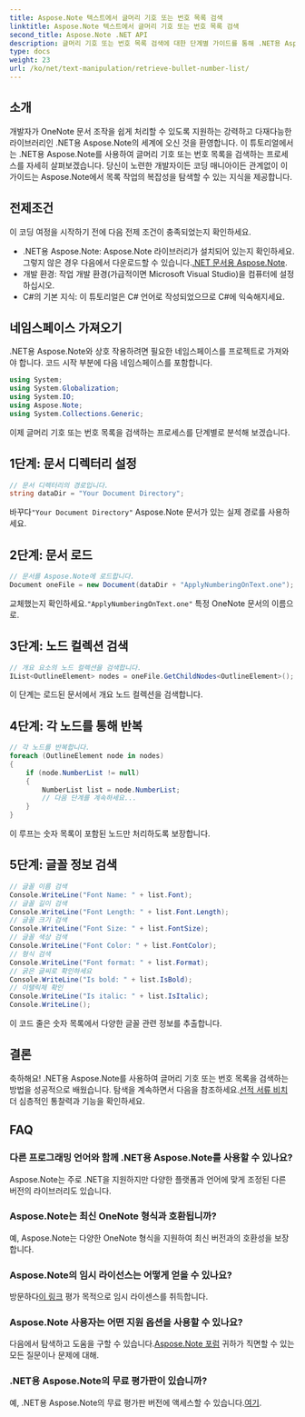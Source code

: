 ```yaml
---
title: Aspose.Note 텍스트에서 글머리 기호 또는 번호 목록 검색
linktitle: Aspose.Note 텍스트에서 글머리 기호 또는 번호 목록 검색
second_title: Aspose.Note .NET API
description: 글머리 기호 또는 번호 목록 검색에 대한 단계별 가이드를 통해 .NET용 Aspose.Note의 잠재력을 활용해 보세요. OneNote 문서 조작 기술을 향상해보세요!
type: docs
weight: 23
url: /ko/net/text-manipulation/retrieve-bullet-number-list/
---
```

## 소개
개발자가 OneNote 문서 조작을 쉽게 처리할 수 있도록 지원하는 강력하고 다재다능한 라이브러리인 .NET용 Aspose.Note의 세계에 오신 것을 환영합니다. 이 튜토리얼에서는 .NET용 Aspose.Note를 사용하여 글머리 기호 또는 번호 목록을 검색하는 프로세스를 자세히 살펴보겠습니다. 당신이 노련한 개발자이든 코딩 매니아이든 관계없이 이 가이드는 Aspose.Note에서 목록 작업의 복잡성을 탐색할 수 있는 지식을 제공합니다.
## 전제조건
이 코딩 여정을 시작하기 전에 다음 전제 조건이 충족되었는지 확인하세요.
-  .NET용 Aspose.Note: Aspose.Note 라이브러리가 설치되어 있는지 확인하세요. 그렇지 않은 경우 다음에서 다운로드할 수 있습니다.[.NET 문서용 Aspose.Note](https://reference.aspose.com/note/net/).
- 개발 환경: 작업 개발 환경(가급적이면 Microsoft Visual Studio)을 컴퓨터에 설정하십시오.
- C#의 기본 지식: 이 튜토리얼은 C# 언어로 작성되었으므로 C#에 익숙해지세요.
## 네임스페이스 가져오기
.NET용 Aspose.Note와 상호 작용하려면 필요한 네임스페이스를 프로젝트로 가져와야 합니다. 코드 시작 부분에 다음 네임스페이스를 포함합니다.
```csharp
using System;
using System.Globalization;
using System.IO;
using Aspose.Note;
using System.Collections.Generic;
```
이제 글머리 기호 또는 번호 목록을 검색하는 프로세스를 단계별로 분석해 보겠습니다.
## 1단계: 문서 디렉터리 설정
```csharp
// 문서 디렉터리의 경로입니다.
string dataDir = "Your Document Directory";
```
 바꾸다`"Your Document Directory"` Aspose.Note 문서가 있는 실제 경로를 사용하세요.
## 2단계: 문서 로드
```csharp
// 문서를 Aspose.Note에 로드합니다.
Document oneFile = new Document(dataDir + "ApplyNumberingOnText.one");
```
 교체했는지 확인하세요.`"ApplyNumberingOnText.one"` 특정 OneNote 문서의 이름으로.
## 3단계: 노드 컬렉션 검색
```csharp
// 개요 요소의 노드 컬렉션을 검색합니다.
IList<OutlineElement> nodes = oneFile.GetChildNodes<OutlineElement>();
```
이 단계는 로드된 문서에서 개요 노드 컬렉션을 검색합니다.
## 4단계: 각 노드를 통해 반복
```csharp
// 각 노드를 반복합니다.
foreach (OutlineElement node in nodes)
{
    if (node.NumberList != null)
    {
        NumberList list = node.NumberList;
        // 다음 단계를 계속하세요...
    }
}
```
이 루프는 숫자 목록이 포함된 노드만 처리하도록 보장합니다.
## 5단계: 글꼴 정보 검색
```csharp
// 글꼴 이름 검색
Console.WriteLine("Font Name: " + list.Font);
// 글꼴 길이 검색
Console.WriteLine("Font Length: " + list.Font.Length);
// 글꼴 크기 검색
Console.WriteLine("Font Size: " + list.FontSize);
// 글꼴 색상 검색
Console.WriteLine("Font Color: " + list.FontColor);
// 형식 검색
Console.WriteLine("Font format: " + list.Format);
// 굵은 글씨로 확인하세요
Console.WriteLine("Is bold: " + list.IsBold);
// 이탤릭체 확인
Console.WriteLine("Is italic: " + list.IsItalic);
Console.WriteLine();
```
이 코드 줄은 숫자 목록에서 다양한 글꼴 관련 정보를 추출합니다.
## 결론
 축하해요! .NET용 Aspose.Note를 사용하여 글머리 기호 또는 번호 목록을 검색하는 방법을 성공적으로 배웠습니다. 탐색을 계속하면서 다음을 참조하세요.[선적 서류 비치](https://reference.aspose.com/note/net/) 더 심층적인 통찰력과 기능을 확인하세요.
## FAQ
### 다른 프로그래밍 언어와 함께 .NET용 Aspose.Note를 사용할 수 있나요?
Aspose.Note는 주로 .NET을 지원하지만 다양한 플랫폼과 언어에 맞게 조정된 다른 버전의 라이브러리도 있습니다.
### Aspose.Note는 최신 OneNote 형식과 호환됩니까?
예, Aspose.Note는 다양한 OneNote 형식을 지원하여 최신 버전과의 호환성을 보장합니다.
### Aspose.Note의 임시 라이선스는 어떻게 얻을 수 있나요?
 방문하다[이 링크](https://purchase.aspose.com/temporary-license/) 평가 목적으로 임시 라이센스를 취득합니다.
### Aspose.Note 사용자는 어떤 지원 옵션을 사용할 수 있나요?
다음에서 탐색하고 도움을 구할 수 있습니다.[Aspose.Note 포럼](https://forum.aspose.com/c/note/28) 귀하가 직면할 수 있는 모든 질문이나 문제에 대해.
### .NET용 Aspose.Note의 무료 평가판이 있습니까?
 예, .NET용 Aspose.Note의 무료 평가판 버전에 액세스할 수 있습니다.[여기](https://releases.aspose.com/).
